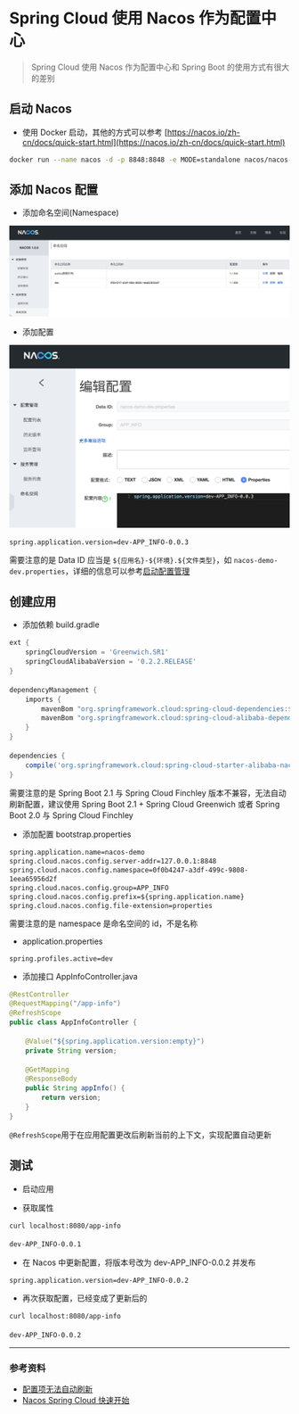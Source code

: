 # Spring Cloud 使用 Nacos 作为配置中心

> Spring Cloud 使用 Nacos 作为配置中心和 Spring Boot 的使用方式有很大的差别

## 启动 Nacos

- 使用 Docker 启动，其他的方式可以参考 [https://nacos.io/zh-cn/docs/quick-start.html](https://nacos.io/zh-cn/docs/quick-start.html)

```bash
docker run --name nacos -d -p 8848:8848 -e MODE=standalone nacos/nacos-server
```

## 添加 Nacos 配置

- 添加命名空间(Namespace)

![添加命名空间](../images/nacos-cloud1-add-namespace.png)

- 添加配置

![添加配置](../images/nacos-cloud2-add-config.png)

```properties
spring.application.version=dev-APP_INFO-0.0.3
```

需要注意的是 Data ID 应当是 `${应用名}-${环境}.${文件类型}`，如 `nacos-demo-dev.properties`，详细的信息可以参考[启动配置管理](https://nacos.io/zh-cn/docs/quick-start-spring-cloud.html)


## 创建应用

- 添加依赖 build.gradle 

```gradle
ext {
    springCloudVersion = 'Greenwich.SR1'
    springCloudAlibabaVersion = '0.2.2.RELEASE'
}

dependencyManagement {
    imports {
        mavenBom "org.springframework.cloud:spring-cloud-dependencies:${springCloudVersion}"
        mavenBom "org.springframework.cloud:spring-cloud-alibaba-dependencies:${springCloudAlibabaVersion}"
    }
}

dependencies {
    compile('org.springframework.cloud:spring-cloud-starter-alibaba-nacos-config')
}
```

需要注意的是 Spring Boot 2.1 与 Spring Cloud Finchley 版本不兼容，无法自动刷新配置，建议使用 Spring Boot 2.1 +  Spring Cloud Greenwich 或者  Spring Boot 2.0 与 Spring Cloud Finchley


- 添加配置 bootstrap.properties

```properties
spring.application.name=nacos-demo
spring.cloud.nacos.config.server-addr=127.0.0.1:8848
spring.cloud.nacos.config.namespace=0f0b4247-a3df-499c-9808-1eea65956d2f
spring.cloud.nacos.config.group=APP_INFO
spring.cloud.nacos.config.prefix=${spring.application.name}
spring.cloud.nacos.config.file-extension=properties
```

需要注意的是 namespace 是命名空间的 id，不是名称

 - application.properties

```properties
spring.profiles.active=dev
```

- 添加接口 AppInfoController.java

```java
@RestController
@RequestMapping("/app-info")
@RefreshScope
public class AppInfoController {

    @Value("${spring.application.version:empty}")
    private String version;

    @GetMapping
    @ResponseBody
    public String appInfo() {
        return version;
    }
}
```

`@RefreshScope`用于在应用配置更改后刷新当前的上下文，实现配置自动更新

## 测试

- 启动应用 

- 获取属性 

```bash
curl localhost:8080/app-info

dev-APP_INFO-0.0.1
```

- 在 Nacos 中更新配置，将版本号改为 dev-APP_INFO-0.0.2 并发布

```properties
spring.application.version=dev-APP_INFO-0.0.2
```

- 再次获取配置，已经变成了更新后的

```bash
curl localhost:8080/app-info

dev-APP_INFO-0.0.2
```


----------

### 参考资料 

- [配置项无法自动刷新](https://github.com/spring-cloud-incubator/spring-cloud-alibaba/issues/240)
- [Nacos Spring Cloud 快速开始](https://nacos.io/zh-cn/docs/quick-start-spring-cloud.html)